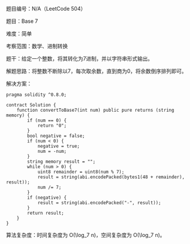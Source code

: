 题目编号：N/A（LeetCode 504）

题目：Base 7

难度：简单

考察范围：数学、进制转换

题干：给定一个整数，将其转化为7进制，并以字符串形式输出。

解题思路：将整数不断除以7，每次取余数，直到商为0，将余数倒序排列即可。

解决方案：

```solidity
pragma solidity ^0.8.0;

contract Solution {
    function convertToBase7(int num) public pure returns (string memory) {
        if (num == 0) {
            return "0";
        }
        bool negative = false;
        if (num < 0) {
            negative = true;
            num = -num;
        }
        string memory result = "";
        while (num > 0) {
            uint8 remainder = uint8(num % 7);
            result = string(abi.encodePacked(bytes1(48 + remainder), result));
            num /= 7;
        }
        if (negative) {
            result = string(abi.encodePacked("-", result));
        }
        return result;
    }
}
```

算法复杂度：时间复杂度为 O(\log_7 n)，空间复杂度为 O(\log_7 n)。